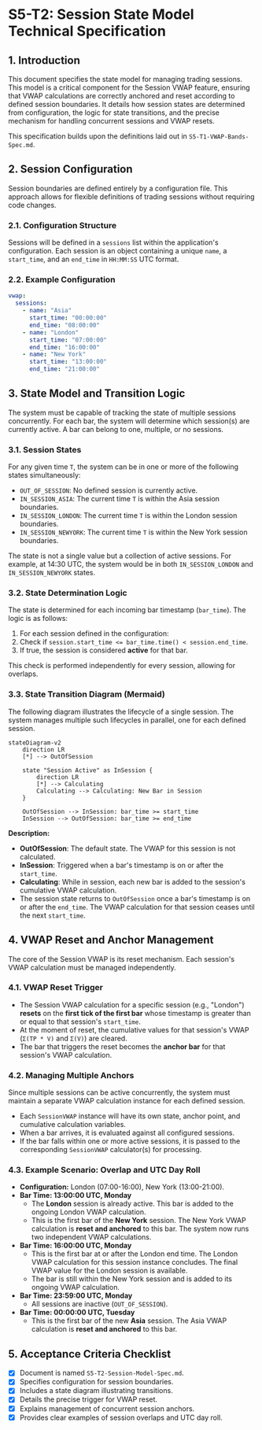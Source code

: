 # S5-T2: Session State Model Technical Specification

## 1. Introduction

This document specifies the state model for managing trading sessions. This model is a critical component for the Session VWAP feature, ensuring that VWAP calculations are correctly anchored and reset according to defined session boundaries. It details how session states are determined from configuration, the logic for state transitions, and the precise mechanism for handling concurrent sessions and VWAP resets.

This specification builds upon the definitions laid out in `S5-T1-VWAP-Bands-Spec.md`.

## 2. Session Configuration

Session boundaries are defined entirely by a configuration file. This approach allows for flexible definitions of trading sessions without requiring code changes.

### 2.1. Configuration Structure

Sessions will be defined in a `sessions` list within the application's configuration. Each session is an object containing a unique `name`, a `start_time`, and an `end_time` in `HH:MM:SS` UTC format.

### 2.2. Example Configuration

```yaml
vwap:
  sessions:
    - name: "Asia"
      start_time: "00:00:00"
      end_time: "08:00:00"
    - name: "London"
      start_time: "07:00:00"
      end_time: "16:00:00"
    - name: "New York"
      start_time: "13:00:00"
      end_time: "21:00:00"
```

## 3. State Model and Transition Logic

The system must be capable of tracking the state of multiple sessions concurrently. For each bar, the system will determine which session(s) are currently active. A bar can belong to one, multiple, or no sessions.

### 3.1. Session States

For any given time `T`, the system can be in one or more of the following states simultaneously:

-   `OUT_OF_SESSION`: No defined session is currently active.
-   `IN_SESSION_ASIA`: The current time `T` is within the Asia session boundaries.
-   `IN_SESSION_LONDON`: The current time `T` is within the London session boundaries.
-   `IN_SESSION_NEWYORK`: The current time `T` is within the New York session boundaries.

The state is not a single value but a collection of active sessions. For example, at 14:30 UTC, the system would be in both `IN_SESSION_LONDON` and `IN_SESSION_NEWYORK` states.

### 3.2. State Determination Logic

The state is determined for each incoming bar timestamp (`bar_time`). The logic is as follows:

1.  For each session defined in the configuration:
2.  Check if `session.start_time <= bar_time.time() < session.end_time`.
3.  If true, the session is considered **active** for that bar.

This check is performed independently for every session, allowing for overlaps.

### 3.3. State Transition Diagram (Mermaid)

The following diagram illustrates the lifecycle of a single session. The system manages multiple such lifecycles in parallel, one for each defined session.

```mermaid
stateDiagram-v2
    direction LR
    [*] --> OutOfSession

    state "Session Active" as InSession {
        direction LR
        [*] --> Calculating
        Calculating --> Calculating: New Bar in Session
    }

    OutOfSession --> InSession: bar_time >= start_time
    InSession --> OutOfSession: bar_time >= end_time
```

**Description:**

-   **OutOfSession**: The default state. The VWAP for this session is not calculated.
-   **InSession**: Triggered when a bar's timestamp is on or after the `start_time`.
-   **Calculating**: While in session, each new bar is added to the session's cumulative VWAP calculation.
-   The session state returns to `OutOfSession` once a bar's timestamp is on or after the `end_time`. The VWAP calculation for that session ceases until the next `start_time`.

## 4. VWAP Reset and Anchor Management

The core of the Session VWAP is its reset mechanism. Each session's VWAP calculation must be managed independently.

### 4.1. VWAP Reset Trigger

-   The Session VWAP calculation for a specific session (e.g., "London") **resets** on the **first tick of the first bar** whose timestamp is greater than or equal to that session's `start_time`.
-   At the moment of reset, the cumulative values for that session's VWAP (`Σ(TP * V)` and `Σ(V)`) are cleared.
-   The bar that triggers the reset becomes the **anchor bar** for that session's VWAP calculation.

### 4.2. Managing Multiple Anchors

Since multiple sessions can be active concurrently, the system must maintain a separate VWAP calculation instance for each defined session.

-   Each `SessionVWAP` instance will have its own state, anchor point, and cumulative calculation variables.
-   When a bar arrives, it is evaluated against all configured sessions.
-   If the bar falls within one or more active sessions, it is passed to the corresponding `SessionVWAP` calculator(s) for processing.

### 4.3. Example Scenario: Overlap and UTC Day Roll

-   **Configuration:** London (07:00-16:00), New York (13:00-21:00).
-   **Bar Time: 13:00:00 UTC, Monday**
    -   The **London** session is already active. This bar is added to the ongoing London VWAP calculation.
    -   This is the first bar of the **New York** session. The New York VWAP calculation is **reset and anchored** to this bar. The system now runs two independent VWAP calculations.
-   **Bar Time: 16:00:00 UTC, Monday**
    -   This is the first bar at or after the London end time. The London VWAP calculation for this session instance concludes. The final VWAP value for the London session is available.
    -   The bar is still within the New York session and is added to its ongoing VWAP calculation.
-   **Bar Time: 23:59:00 UTC, Monday**
    -   All sessions are inactive (`OUT_OF_SESSION`).
-   **Bar Time: 00:00:00 UTC, Tuesday**
    -   This is the first bar of the new **Asia** session. The Asia VWAP calculation is **reset and anchored** to this bar.

## 5. Acceptance Criteria Checklist

-   [x] Document is named `S5-T2-Session-Model-Spec.md`.
-   [x] Specifies configuration for session boundaries.
-   [x] Includes a state diagram illustrating transitions.
-   [x] Details the precise trigger for VWAP reset.
-   [x] Explains management of concurrent session anchors.
-   [x] Provides clear examples of session overlaps and UTC day roll.